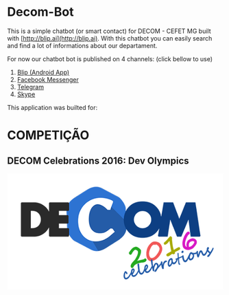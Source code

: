 # Decom-Bot

This is a simple chatbot (or smart contact) for DECOM - CEFET MG built with [http://blip.ai](http://blip.ai).
With this chatbot you can easily search and find a lot of informations about our departament.

For now our chatbot bot is published on 4 channels:
(click bellow to use)

1. [Blip (Android App)]()
2. [Facebook Messenger]()
3. [Telegram]()
4. [Skype]()

This application was builted for:

# COMPETIÇÃO 
## DECOM Celebrations 2016: Dev Olympics

![](src/images/logo-decom-celebrations.png)

